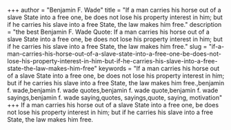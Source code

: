 +++
author = "Benjamin F. Wade"
title = "If a man carries his horse out of a slave State into a free one, be does not lose his property interest in him; but if he carries his slave into a free State, the law makes him free."
description = "the best Benjamin F. Wade Quote: If a man carries his horse out of a slave State into a free one, be does not lose his property interest in him; but if he carries his slave into a free State, the law makes him free."
slug = "if-a-man-carries-his-horse-out-of-a-slave-state-into-a-free-one-be-does-not-lose-his-property-interest-in-him-but-if-he-carries-his-slave-into-a-free-state-the-law-makes-him-free"
keywords = "If a man carries his horse out of a slave State into a free one, be does not lose his property interest in him; but if he carries his slave into a free State, the law makes him free.,benjamin f. wade,benjamin f. wade quotes,benjamin f. wade quote,benjamin f. wade sayings,benjamin f. wade saying,quotes, sayings,quote, saying, motivation"
+++
If a man carries his horse out of a slave State into a free one, be does not lose his property interest in him; but if he carries his slave into a free State, the law makes him free.
